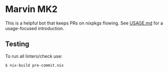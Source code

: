 # Marvin MK2

This is a helpful bot that keeps PRs on nixpkgs flowing. See [USAGE.md](USAGE.md) for a usage-focused introduction.

## Testing

To run all linters/check use:

```
$ nix-build pre-commit.nix
```
